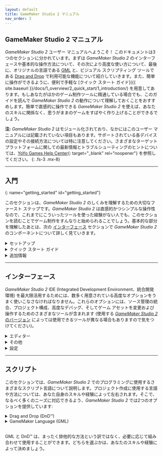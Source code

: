 ```yaml
---
layout: default
title: GameMaker Studio 2 マニュアル
nav_order: 3
---
```


## GameMaker Studio 2 マニュアル

*GameMaker Studio 2* ユーザー マニュアルへようこそ！ このドキュメントは3つのセクションに分かれています。まずは *GameMaker Studio 2* のインターフェースや基本的な操作方法について、その次により高度な使い方について、最後に、オリジナルの言語である [GML](#gml) と、ビジュアル スクリプティング ツールである [Drag and Drop](#dnd) で利用可能な機能について紹介していきます。また、簡単に操作ができるように、便利で手軽な [クイック スタート ガイド]({{ site.baseurl }}/docs/1_overview/2_quick_start/1_introduction/) を用意してあります。もしあなたがほかのゲーム制作ツールに精通している場合でも、このガイドを読んで *GameMaker Studio 2* の動作について理解しておくことをおすすめします。簡単で直感的に操作できる *GameMaker Studio 2* を使えば、あなたのスキルに関係なく、思うがままのゲームをすばやく作り上げることができるでしょう。

**注:** *GameMaker Studio 2* はモジュール化されており、なかにはこのユーザー マニュアルには記載されていない項目もあります。サポートされている各デバイスの設定やその接続方法については特に注意してください。さまざまなターゲット プラットフォームに関しての最新情報とトラブルシューティングのヒントについては、[YoYo Games Help Center](http://help.yoyogames.com/categories/20153017){: target="_blank" rel="noopener"} を参照してください。
{: .fs-3 .mx-8}

---

## 入門
{: name="getting_started" id="getting_started"}

このセクションは、*GameMaker Studio 2* のしくみを理解するための大切なファースト ステップです。*GameMaker Studio 2* は直感的かつシンプルな操作性なので、これまでにこういったツールを使った経験がない人でも、このセクションを読むことでゲーム制作をすんなりと始められることでしょう。基本的な部分を理解したあとは、次の [インターフェース](#interface) セクションで *GameMaker Studio 2* のコンポーネントについて詳しく見ていきます。

<details>
<summary>セットアップ</summary>
<ol>
<li><a href="{{ site.baseurl }}docs/1_overview/1_getting_started/1_licences/"><span class="list_link"><i>GameMaker Studio 2</i> のバージョン</span></a></li>

<li><a href="{{ site.baseurl }}docs/1_overview/1_getting_started/2_installation/"><span class="list_link">インストール</span></a></li>

<li><a href="{{ site.baseurl }}docs/1_overview/1_getting_started/3_updating/"><span class="list_link">アップデート</span></a></li>

<li><a href="{{ site.baseurl }}docs/1_overview/1_getting_started/4_release_notes/"><span class="list_link">リリース ノート</span></a></li>

<li><a href="{{ site.baseurl }}docs/1_overview/1_getting_started/5_required_sdks/"><span class="list_link">必要な SDK</span></a></li>

<li><a href="{{ site.baseurl }}docs/1_overview/1_getting_started/6_licensing/"><span class="list_link">ライセンス認証</span></a></li>

<li><a href="{{ site.baseurl }}docs/1_overview/1_getting_started/7_preferences/"><span class="list_link">総合環境設定</span></a></li>

<li><a href="{{ site.baseurl }}docs/1_overview/1_getting_started/8_input/"><span class="list_link">IDE の入力</span></a></li>
</ol>
</details>

<details>
<summary>クイック スタート ガイド</summary>
<ol>
<li><a href="{{ site.baseurl }}docs/1_overview/2_quick_start/1_introduction/"><span class="list_link">イントロダクション</span></a>
</li>

<li><a href="{{ site.baseurl }}docs/1_overview/2_quick_start/2_start/"><span class="list_link">スタート ページ</span></a>
</li>

<li><a href="{{ site.baseurl }}docs/1_overview/2_quick_start/3_workspaces/"><span class="list_link">ワークスペース</span></a>
</li>

<li><a href="{{ site.baseurl }}docs/1_overview/2_quick_start/4_resources/"><span class="list_link">リソース</span></a>
</li>

<li><a href="{{ site.baseurl }}docs/1_overview/2_quick_start/5_workflow/"><span class="list_link">ワークフロー</span></a>
</li>

<li><a href="{{ site.baseurl }}docs/1_overview/2_quick_start/6_compiling/"><span class="list_link">コンパイル</span></a>
</li>

<li><a href="{{ site.baseurl }}docs/1_overview/2_quick_start/7_debugging/"><span class="list_link">デバッグ</span></a>
</li>

<li><a href="{{ site.baseurl }}docs/1_overview/2_quick_start/8_shortcuts/"><span class="list_link">キーボード ショートカット</span></a>
</li>
</ol>
</details>

<details>
<summary>追加情報</summary>
<ol>
<li><a href="{{ site.baseurl }}docs/1_overview/3_additional_information/file_system/"><span class="list_link">ファイル システム</span></a>
</li>

<li><a href="{{ site.baseurl }}docs/1_overview/3_additional_information/using_buffers/"><span class="list_link">バッファーを使う</span></a>
</li>

<li><a href="{{ site.baseurl }}docs/1_overview/3_additional_information/texture_pages/"><span class="list_link">テクスチャー ページ</span></a>
</li>

<li><a href="{{ site.baseurl }}docs/1_overview/3_additional_information/importing_non_bitmap_sprites/"><span class="list_link">ビットマップ以外のスプライトをインポートする</span></a>
</li>

<li><a href="{{ site.baseurl }}docs/1_overview/3_additional_information/command_line/"><span class="list_link">コマンド ライン パラメーター</span></a>
</li>

<li><a href="{{ site.baseurl }}docs/1_overview/3_additional_information/bitwise_operators/"><span class="list_link">ビット演算子</span></a>
</li>

<li><a href=
"{{ site.baseurl }}docs/1_overview/3_additional_information/errors/"><span class=
"list_link">コンパイル エラー</span></a><br>
</li>

<li><a href="{{ site.baseurl }}docs/1_overview/3_additional_information/jsdoc/"><span class="list_link">JSDoc スクリプト コメント</span></a>
</li>

<li><a href="{{ site.baseurl }}docs/1_overview/3_additional_information/obsolete_functions/"><span class="list_link">廃止された関数</span></a>
</li>
</ol>
</details>

---

<a name="interface" id="interface"></a>

## インターフェース

<i>GameMaker Studio 2</i> IDE (Integrated Development Environment、統合開発環境) を最大限活用するためには、数多く用意されている高度なオプションをうまく使いこなさなければなりません。これらのオプションには、ソース管理の統合、プロジェクト構成、高度なデバッグ、そしてゲーム アセットを変更および操作するためのさまざまなツールが含まれます (使用する <a href="{{ site.baseurl }}docs/1_overview/1_getting_started/1_licences/"><i>GameMaker Studio 2</i> のバージョン</a> によっては使用できるツールが異なる場合もありますので気をつけてください)。

<details>
<summary>エディター</summary>
<ol>
<li><a href="{{ site.baseurl }}docs/2_interface/1_editors/sprites/"><span class=
"list_link">スプライト</span></a><br>
</li>

<li><a href="{{ site.baseurl }}docs/2_interface/1_editors/images/"><span class=
"list_link">画像</span></a><br>
</li>

<li><a href="{{ site.baseurl }}docs/2_interface/1_editors/tilesets/"><span class=
"list_link">タイルセット</span></a><br>
</li>

<li><a href="{{ site.baseurl }}docs/2_interface/1_editors/sounds/"><span class=
"list_link">サウンド</span></a><br>
</li>

<li><a href="{{ site.baseurl }}docs/2_interface/1_editors/paths/"><span class=
"list_link">パス</span></a><br>
</li>

<li><a href="{{ site.baseurl }}docs/2_interface/1_editors/scripts/"><span class=
"list_link">スクリプト</span></a><br>
</li>

<li><a href="{{ site.baseurl }}docs/2_interface/1_editors/shaders/"><span class=
"list_link">シェーダー</span></a><br>
</li>

<li><a href="{{ site.baseurl }}docs/2_interface/1_editors/fonts/"><span class=
"list_link">フォント</span></a><br>
</li>

<li><a href="{{ site.baseurl }}docs/2_interface/1_editors/timelines/"><span class=
"list_link">タイムライン</span></a><br>
</li>

<li><a href="{{ site.baseurl }}docs/2_interface/1_editors/objects/"><span class=
"list_link">オブジェクト</span></a><br>
</li>

<li><a href="{{ site.baseurl }}docs/2_interface/1_editors/rooms/"><span class=
"list_link">ルーム</span></a><br>
</li>

<li><a href=
"{{ site.baseurl }}docs/2_interface/1_editors/included_files/"><span class="list_link">
埋め込みファイル</span></a><br>
</li>

<li><a href="{{ site.baseurl }}docs/2_interface/1_editors/extensions/"><span class=
"list_link">拡張機能</span></a><br>
</li>

<li><a href="{{ site.baseurl }}docs/2_interface/1_editors/notes/"><span class=
"list_link">メモ</span></a><br>
</li>
</ol>
</details>

<details>
<summary>その他</summary>
<ol>
<li><a href="{{ site.baseurl }}docs/2_interface/2_extras/sound_mixer/"><span class=
"list_link">サウンド ミキサー</span></a><br>
</li>

<li><a href="{{ site.baseurl }}docs/2_interface/2_extras/output/"><span class=
"list_link">出力ウィンドウ</span></a><br>
</li>

<li><a href="{{ site.baseurl }}docs/2_interface/2_extras/device_manager/"><span class=
"list_link">デバイス マネージャー</span></a><br>
</li>

<li><a href="{{ site.baseurl }}docs/2_interface/2_extras/remote_worker/"><span class=
"list_link">リモート ワーカー</span></a><br>
</li>

<li><a href=
"{{ site.baseurl }}docs/2_interface/2_extras/project_image_generator/"><span class=
"list_link">プロジェクト画像ジェネレーター</span></a><br>
</li>

<li><a href="{{ site.baseurl }}docs/2_interface/2_extras/debugging/"><span class=
"list_link">デバッグ モジュール</span></a><br>
</li>

<li><a href="{{ site.baseurl }}docs/2_interface/2_extras/source_control/"><span class=
"list_link">ソース管理</span></a><br>
</li>

<li><a href="{{ site.baseurl }}docs/2_interface/2_extras/marketplace/"><span class=
"list_link">Marketplace</span></a><br>
</li>

<li><a href="{{ site.baseurl }}docs/2_interface/2_extras/recent_windows/"><span class=
"list_link">最近使用したウィンドウ</span></a><br>
</li>
</ol>
</details>

<details>
<summary>設定</summary>
<ol>
<li><a href="{{ site.baseurl }}docs/2_interface/3_settings/preferences/"><span class=
"list_link">プラットフォームの環境設定</span></a><br>
</li>

<li><a href=
"{{ site.baseurl }}docs/2_interface/3_settings/game_options/index/"><span class=
"list_link">ゲーム オプション</span></a><br>
</li>

<li><a href="{{ site.baseurl }}docs/2_interface/3_settings/textures/"><span class=
"list_link">テクスチャー グループ</span></a><br>
</li>

<li><a href="{{ site.baseurl }}docs/2_interface/3_settings/audio/"><span class=
"list_link">オーディオ グループ</span></a><br>
</li>

<li><a href=
"{{ site.baseurl }}docs/2_interface/3_settings/configurations/"><span class=
"list_link">構成</span></a><br>
</li>
</ol>
</details>

---

<a name="scripting" id="scripting"></a>

## スクリプト

このセクションでは、*GameMaker Studio 2* でのプログラミングに使用するさまざまなスクリプト言語について説明します。プロジェクト作成に使用する言語や方法については、あなた自身のスキルや経験によって左右されます。そこで、なるべく多くのニーズに対応できるよう、*GameMaker Studio 2* では2つのオプションを提供しています:

<details>
<summary>Drag and Drop (DnD™)</summary>
Drag and Drop (DnD™) は、初心者の方であったり、より視覚的で芸術的な表現を好む人に最適です ("ビジュアルスクリプト言語" と呼ばれることもあります)。この方法では、<b>アクション</b> をオブジェクト エディターへドラッグ&ドロップすることで、オブジェクト インスタンスが実行していく関数の羅列を作ります。DnD™ の使い方については、以下のセクションを見てください:

<ol>
<li><a href=
"{{ site.baseurl }}docs/3_scripting_1_drag_and_drop_overview/index/"><span class=
"list_link">Drag and Drop の概要</span></a><br>
</li>

<li><a href=
"{{ site.baseurl }}docs/3_scripting_2_drag_and_drop_reference/index/"><span class=
"list_link">Drag and Drop リファレンス</span></a><br>
</li>
</ol>

</details>

<details>
<summary>GameMaker Language (GML)</summary>
ここでは、GameMaker Language のシンタックスの概要とその使用例、プログラムの構造、そして組み込みの GML 関数の完全なリファレンス ガイドを見ることができます。スクリプト言語をはじめて使用する場合は、まず GML の概要について学ぶことをおすすめします。それ以外の場合は、リファレンス ガイドを活用して必要な関数について調べてください:

<ol>
<li><a href="{{ site.baseurl }}docs/3_scripting_3_gml_overview/index/"><span class=
"list_link">GML の概要</span></a><br>
</li>

<li><a href="{{ site.baseurl }}docs/3_scripting_4_gml_reference/index/"><span class=
"list_link">GML リファレンス</span></a><br>
</li>
</ol>

</details>

<br>

GML と DnD™ は、まったく排他的な方法という訳ではなく、必要に応じて組み合わせて使用することができます。どちらを選ぶかは、あなたのスキルや経験によって決めましょう。
